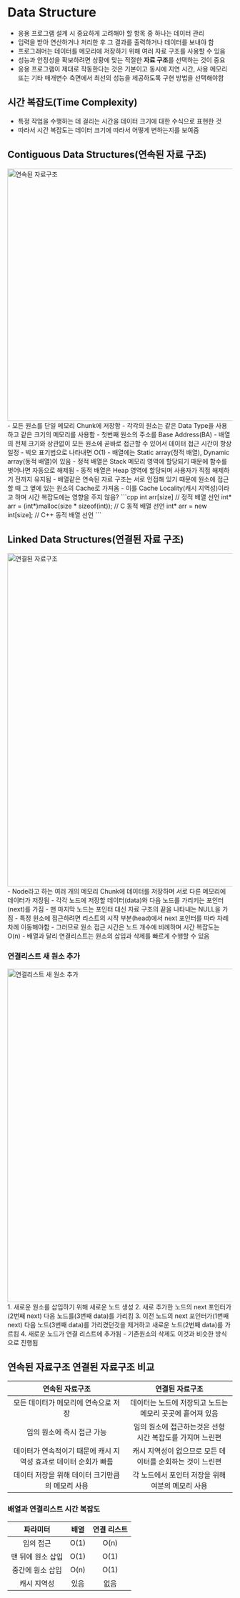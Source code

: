 # Data Structure
- 응용 프로그램 설계 시 중요하게 고려해야 할 항목 중 하나는 데이터 관리
- 입력을 받아 연산하거나 처리한 후 그 결과를 출력하거나 데이터를 보내야 함
- 프로그래머는 데이터를 메모리에 저장하기 위해 여러 자료 구조를 사용할 수 있음
- 성능과 안정성을 확보하려면 상황에 맞는 적절한 **자료 구조**를 선택하는 것이 중요 
- 응용 프로그램이 제대로 작동한다는 것은 기본이고 동시에 지연 시간, 사용 메모리 또는 기타 매개변수 측면에서 최선의 성능을 제공하도록 구현 방법을 선택해야함

## 시간 복잡도(Time Complexity)
- 특정 작업을 수행하는 데 걸리는 시간을 데이터 크기에 대한 수식으로 표현한 것
- 따라서 시간 복잡도는 데이터 크기에 따라서 어떻게 변하는지를 보여줌


## Contiguous Data Structures(연속된 자료 구조)
<img width="565" alt="연속된 자료구조" src="https://github.com/ChanHyuc/StudySwift/assets/121753386/9a8c522f-db56-41ee-a26b-789461a67a61">
- 모든 원소를 단일 메모리 Chunk에 저장함
- 각각의 원소는 같은 Data Type을 사용하고 같은 크기의 메모리를 사용함
- 첫번째 원소의 주소를 Base Address(BA)
- 배열의 전체 크기와 상관없이 모든 원소에 곧바로 접근할 수 있어서 데이터 접근 시간이 항상 일정
- 빅오 표기법으로 나타내면 O(1)
- 배열에는 Static array(정적 배열), Dynamic array(동적 배열)이 있음
- 정적 배열은 Stack 메모리 영역에 할당되기 때문에 함수를 벗어나면 자동으로 해제됨
- 동적 배열은 Heap 영역에 할당되며 사용자가 직접 해제하기 전까지 유지됨
- 배열같은 연속된 자료 구조는 서로 인접해 있기 때문에 원소에 접근할 때 그 옆에 있는 원소의 Cache로 가져옴
- 이를 Cache Locality(캐시 지역성)이라고 하며 시간 복잡도에는 영향을 주지 않음? 
```cpp
int arr[size]   // 정적 배열 선언
int* arr = (int*)malloc(size * sizeof(int));    // C 동적 배열 선언
int* arr = new int[size];   // C++ 동적 배열 선언
```  

## Linked Data Structures(연결된 자료 구조)
<img width="747" alt="연결된 자료구조" src="https://github.com/ChanHyuc/StudySwift/assets/121753386/f4ff8e29-29b9-4992-9e9e-588c83bf47f2">
- Node라고 하는 여러 개의 메모리 Chunk에 데이터를 저장하며 서로 다른 메모리에 데이터가 저장됨
- 각각 노드에 저장할 데이터(data)와 다음 노드를 가리키는 포인터(next)를 가짐
- 맨 마지막 노드는 포인터 대신 자료 구조의 끝을 나타내는 NULL을 가짐
- 특정 원소에 접근하려면 리스트의 시작 부분(head)에서 next 포인터를 따라 차례차례 이동해야함
- 그러므로 원소 접근 시간은 노드 개수에 비례하며 시간 복잡도는 O(n)
- 배열과 달리 연결리스트는 원소의 삽입과 삭제를 빠르게 수행할 수 있음

### 연결리스트 새 원소 추가
<img width="747" alt="연결리스트 새 원소 추가" src="https://github.com/ChanHyuc/StudySwift/assets/121753386/4feb412e-882b-46dd-b373-253c15ddc462">
1. 새로운 원소를 삽입하기 위해 새로운 노드 생성
2. 새로 추가한 노드의 next 포인터가(2번째 next) 다음 노드를(3번째 data)를 가리킴
3. 이전 노드의 next 포인터가(1번째 next) 다음 노드(3번째 data)를 가리켰던것을 제거하고 새로운 노드(2번째 data)를 가르킴
4. 새로운 노드가 연결 리스트에 추가됨
- 기존원소의 삭제도 이것과 비슷한 방식으로 진행됨 


## 연속된 자료구조 연결된 자료구조 비교
|연속된 자료구조|연결된 자료구조|
|:---:|:---:|
|모든 데이터가 메모리에 연속으로 저장|데이터는 노드에 저장되고 노드는 메모리 곳곳에 흩어져 있음|
|임의 원소에 즉시 접근 가능|임의 원소에 접근하는것은 선형 시간 복잡도를 가지며 느린편|
|데이터가 연속적이기 때문에 캐시 지역성 효과로 데이터 순회가 빠름|캐시 지역성이 없으므로 모든 데이터를 순회하는 것이 느린편|
|데이터 저장을 위해 데이터 크기만큼의 메모리 사용|각 노드에서 포인터 저장을 위해 여분의 메모리 사용|
 

### 배열과 연결리스트 시간 복잡도
|파라미터|배열|연결 리스트|
|:---:|:---:|:---:|
|임의 접근|O(1)|O(n)|
|맨 뒤에 원소 삽입|O(1)|O(1)|
|중간에 원소 삽입|O(n)|O(1)|
|캐시 지역성|있음|없음|

